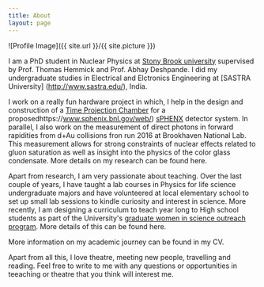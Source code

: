 ```yaml
---
title: About
layout: page
---
```

![Profile Image]({{ site.url }}/{{ site.picture }})

I am a PhD student in Nuclear Physics at [Stony Brook university](http://www.physics.sunysb.edu/Physics/) supervised by Prof. Thomas Hemmick and Prof. Abhay Deshpande. I did my undergraduate studies in Electrical and Elctronics Engineering at [SASTRA University] (http://www.sastra.edu/), India. 

I work on a really fun hardware project in which, I help in the design and construction of a [Time Projection Chamber](https://en.wikipedia.org/wiki/Time_projection_chamber) for a proposedhttps://www.sphenix.bnl.gov/web/) [sPHENX](https://www.sphenix.bnl.gov/web/) detector system. In parallel, I also work on the measurement of direct photons in forward rapidities from d+Au collisions fron run 2016 at Brookhaven National Lab. This measurement allows for strong constraints of nuclear effects related to gluon saturation as well as insight into the physics of the color glass condensate. More details on my research can be found here.

Apart from research, I am very passionate about teaching. Over the last couple of years, I have taught a lab courses in Physics for life science undergraduate majors and have volunteered at local elementary school to set up small lab sessions to kindle curiosity and interest in science. More recently, I am designing a curriculum to teach year long to High school students as part of the University's [graduate women in science outreach program](http://www.stonybrook.edu/commcms/wise/pre-college/high_school). More details of this can be found here. 


More information on my academic journey can be found in my CV.

Apart from all this, I love theatre, meeting new people, travelling and reading. Feel free to write to me with any questions or opportunities in teeaching or theatre that you think will interest me. 
